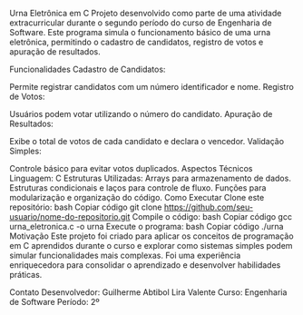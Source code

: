 Urna Eletrônica em C
Projeto desenvolvido como parte de uma atividade extracurricular durante o segundo período do curso de Engenharia de Software. Este programa simula o funcionamento básico de uma urna eletrônica, permitindo o cadastro de candidatos, registro de votos e apuração de resultados.

Funcionalidades
Cadastro de Candidatos:

Permite registrar candidatos com um número identificador e nome.
Registro de Votos:

Usuários podem votar utilizando o número do candidato.
Apuração de Resultados:

Exibe o total de votos de cada candidato e declara o vencedor.
Validação Simples:

Controle básico para evitar votos duplicados.
Aspectos Técnicos
Linguagem: C
Estruturas Utilizadas:
Arrays para armazenamento de dados.
Estruturas condicionais e laços para controle de fluxo.
Funções para modularização e organização do código.
Como Executar
Clone este repositório:
bash
Copiar código
git clone https://github.com/seu-usuario/nome-do-repositorio.git
Compile o código:
bash
Copiar código
gcc urna_eletronica.c -o urna
Execute o programa:
bash
Copiar código
./urna
Motivação
Este projeto foi criado para aplicar os conceitos de programação em C aprendidos durante o curso e explorar como sistemas simples podem simular funcionalidades mais complexas. Foi uma experiência enriquecedora para consolidar o aprendizado e desenvolver habilidades práticas.

Contato
Desenvolvedor: Guilherme Abtibol Lira Valente
Curso: Engenharia de Software
Período: 2º
